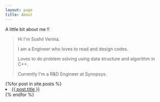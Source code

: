 ```yaml
---
layout: page
title: About
---
```


A little bit about me !!
> Hi I'm Sushil Verma. 
> 
> I am a Engineer who loves to read and design codes.
> 
> Loves to do problem solving using data structure and algorithm in C++. 
> 
> Currently I'm a R&D Engineer at Synopsys.


<section>
    {%for post in site.posts %}
        <li>
          <a href="">
            {{ post.title }}
          </a>
        </li>
    {% endfor %}
</section>
